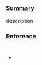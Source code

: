 ### Summary
description

### Reference
- #

<!-- Optional
### Evidence
|after|
|---|
|<img width="240" src="">|
-->

<!--
### ps
- ps
-->